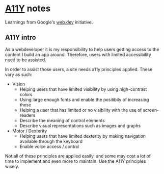 # [A11Y](https://web.dev/accessible/what-is-accessibility) notes

Learnings from Google's [web.dev](https://web.dev/) initiative.

## A11Y intro

As a webdeveloper it is my responsibility to help users getting access to the content I build an app around.
Therefore, users with limited accessibility need to be assisted.

In order to assist those users, a site needs a11y principles applied. These vary as such:

* Vision
  * Helping users that have limited visibility by using high-contrast colors
  * Using large enough fonts and enable the positibily of increasing those
  * Helping a user that has limited or no visibility with the use of screen-readers
  * Describe the meaning of control elements
  * Describe visual representations such as images and graphs
* Motor / Dexterity
  * Helping users that have limited dexterity by making navigation available through the keyboard
  * Enable voice access / control
  
  
Not all of these principles are applied easily, and some may cost a lot of time to implement and even more to maintain.
Use the A11Y principles wisely.
